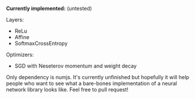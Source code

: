 **Currently implemented:** (untested)

Layers:

* ReLu
* Affine
* SoftmaxCrossEntropy

Optimizers:

* SGD with Neseterov momentum and weight decay

Only dependency is numjs. It's currently unfinished but hopefully it will help people who want to see what a bare-bones implementation of a neural network library looks like. Feel free to pull request!
